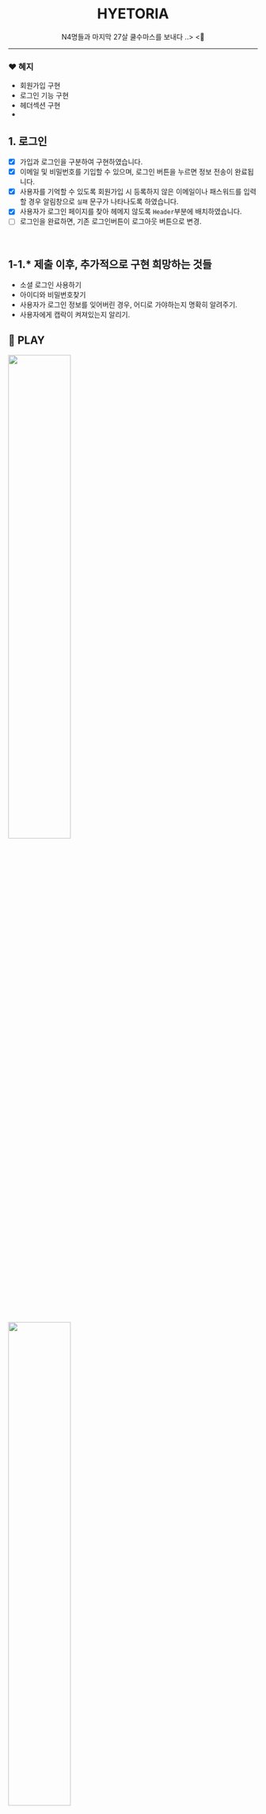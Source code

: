 <div align="center">
<h1> HYETORIA</h1>
N4명들과 마지막 27살 쿨수마스를  보내다 ..> <🍊 
<HR />
</div>

### ❤️ 혜지

- 회원가입 구현
- 로그인 기능 구현
- 헤더섹션 구현
- 




## 1. 로그인
- [X] 가입과 로그인을 구분하여 구현하였습니다. 
- [X] 이메일 및 비밀번호를 기입할 수 있으며,  로그인 버튼을 누르면 정보 전송이 완료됩니다.  
- [X] 사용자를 기억할 수 있도록 회원가입 시  등록하지 않은 이메일이나 패스워드를 입력 할 경우 알림창으로 `실패` 문구가 나타나도록 하였습니다. 
- [X] 사용자가 로그인 페이지를 찾아 헤메지 않도록 `Header`부분에 배치하였습니다. 
- [ ] 로그인을 완료하면, 기존 로그인버튼이 로그아웃 버튼으로 변경.
<br/>

## 1-1.* 제출 이후, 추가적으로 구현 희망하는 것들
- 소셜 로그인 사용하기
- 아이디와 비밀번호찾기 
- 사용자가 로그인 정보를 잊어버린 경우, 어디로 가야하는지 명확히 알려주기.
- 사용자에게 캡락이 켜져있는지 알리기.


## 🎁️ PLAY
 <img src="https://user-images.githubusercontent.com/98737388/209478442-84b03675-04a4-42c5-8533-aa931111d0f7.gif" width="50%" height="50%"/>
 <br> <img src="
https://user-images.githubusercontent.com/98737388/209479185-16d6d275-adec-48a8-8727-ee0120497b0f.gif" width="50%" height="50%"/>
